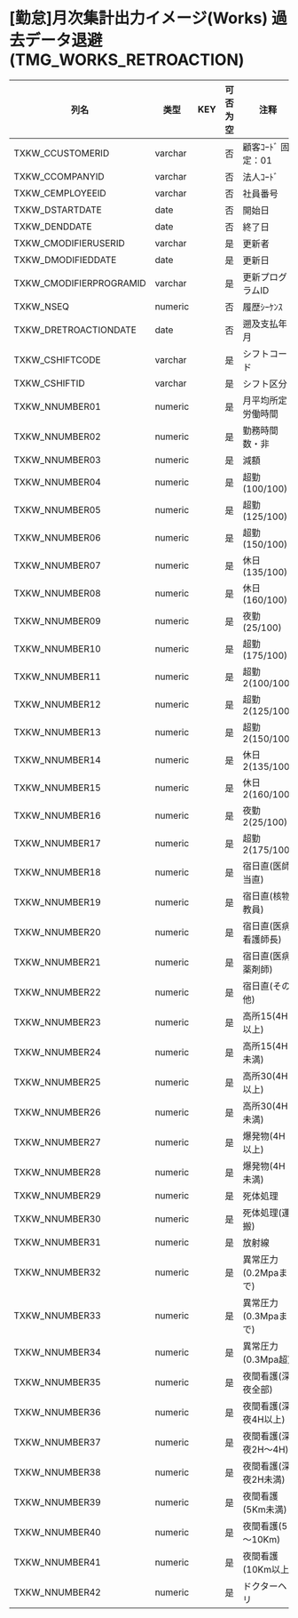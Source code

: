 # [勤怠]月次集計出力イメージ(Works)  過去データ退避                              (TMG_WORKS_RETROACTION)
| 列名   | 类型   | KEY  | 可否为空 | 注释   |
| ---- | ---- | ---- | ---- | ---- |
|TXKW_CCUSTOMERID|varchar||否|顧客ｺｰﾄﾞ                        固定：01                                                       |
|TXKW_CCOMPANYID|varchar||否|法人ｺｰﾄﾞ                                                                                    |
|TXKW_CEMPLOYEEID|varchar||否|社員番号                                                                                      |
|TXKW_DSTARTDATE|date||否|開始日                                                                                       |
|TXKW_DENDDATE|date||否|終了日                                                                                       |
|TXKW_CMODIFIERUSERID|varchar||是|更新者                                                                                       |
|TXKW_DMODIFIEDDATE|date||是|更新日                                                                                       |
|TXKW_CMODIFIERPROGRAMID|varchar||是|更新プログラムID                                                                                 |
|TXKW_NSEQ|numeric||否|履歴ｼｰｹﾝｽ                                                                                   |
|TXKW_DRETROACTIONDATE|date||否|遡及支払年月                                                                                    |
|TXKW_CSHIFTCODE|varchar||是|シフトコード                                                                                    |
|TXKW_CSHIFTID|varchar||是|シフト区分                                                                                     |
|TXKW_NNUMBER01|numeric||是|月平均所定労働時間                                                                                 |
|TXKW_NNUMBER02|numeric||是|勤務時間数・非                                                                                   |
|TXKW_NNUMBER03|numeric||是|減額                                                                                        |
|TXKW_NNUMBER04|numeric||是|超勤(100/100)                                                                               |
|TXKW_NNUMBER05|numeric||是|超勤(125/100)                                                                               |
|TXKW_NNUMBER06|numeric||是|超勤(150/100)                                                                               |
|TXKW_NNUMBER07|numeric||是|休日(135/100)                                                                               |
|TXKW_NNUMBER08|numeric||是|休日(160/100)                                                                               |
|TXKW_NNUMBER09|numeric||是|夜勤(25/100)                                                                                |
|TXKW_NNUMBER10|numeric||是|超勤(175/100)                                                                               |
|TXKW_NNUMBER11|numeric||是|超勤2(100/100)                                                                              |
|TXKW_NNUMBER12|numeric||是|超勤2(125/100)                                                                              |
|TXKW_NNUMBER13|numeric||是|超勤2(150/100)                                                                              |
|TXKW_NNUMBER14|numeric||是|休日2(135/100)                                                                              |
|TXKW_NNUMBER15|numeric||是|休日2(160/100)                                                                              |
|TXKW_NNUMBER16|numeric||是|夜勤2(25/100)                                                                               |
|TXKW_NNUMBER17|numeric||是|超勤2(175/100)                                                                              |
|TXKW_NNUMBER18|numeric||是|宿日直(医師当直)                                                                                 |
|TXKW_NNUMBER19|numeric||是|宿日直(核物教員)                                                                                 |
|TXKW_NNUMBER20|numeric||是|宿日直(医病看護師長)                                                                               |
|TXKW_NNUMBER21|numeric||是|宿日直(医病薬剤師)                                                                                |
|TXKW_NNUMBER22|numeric||是|宿日直(その他)                                                                                  |
|TXKW_NNUMBER23|numeric||是|高所15(4H以上)                                                                                |
|TXKW_NNUMBER24|numeric||是|高所15(4H未満)                                                                                |
|TXKW_NNUMBER25|numeric||是|高所30(4H以上)                                                                                |
|TXKW_NNUMBER26|numeric||是|高所30(4H未満)                                                                                |
|TXKW_NNUMBER27|numeric||是|爆発物(4H以上)                                                                                 |
|TXKW_NNUMBER28|numeric||是|爆発物(4H未満)                                                                                 |
|TXKW_NNUMBER29|numeric||是|死体処理                                                                                      |
|TXKW_NNUMBER30|numeric||是|死体処理(運搬)                                                                                  |
|TXKW_NNUMBER31|numeric||是|放射線                                                                                       |
|TXKW_NNUMBER32|numeric||是|異常圧力(0.2Mpaまで)                                                                            |
|TXKW_NNUMBER33|numeric||是|異常圧力(0.3Mpaまで)                                                                            |
|TXKW_NNUMBER34|numeric||是|異常圧力(0.3Mpa超)                                                                             |
|TXKW_NNUMBER35|numeric||是|夜間看護(深夜全部)                                                                                |
|TXKW_NNUMBER36|numeric||是|夜間看護(深夜4H以上)                                                                              |
|TXKW_NNUMBER37|numeric||是|夜間看護(深夜2H～4H)                                                                             |
|TXKW_NNUMBER38|numeric||是|夜間看護(深夜2H未満)                                                                              |
|TXKW_NNUMBER39|numeric||是|夜間看護(5Km未満)                                                                               |
|TXKW_NNUMBER40|numeric||是|夜間看護(5～10Km)                                                                              |
|TXKW_NNUMBER41|numeric||是|夜間看護(10Km以上)                                                                              |
|TXKW_NNUMBER42|numeric||是|ドクターヘリ                                                                                    |
